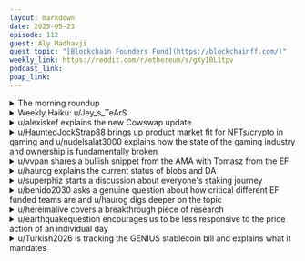 ```yaml
---
layout: markdown
date: 2025-05-23
episode: 112
guest: Aly Madhavji
guest_topic: "[Blockchain Founders Fund](https://blockchainff.com/)"
weekly_link: https://reddit.com/r/ethereum/s/gXyI0L1tpv
podcast_link: 
poap_link: 
---
```



<details markdown=1>
<summary>The morning roundup</summary>
[View on Reddit →](https://reddit.com/r/ethereum/comments/1ksjj96/comment/mtlzoj1/)

[u/johnnydappeth](https://reddit.com/u/johnnydappeth)

> Ethereum

[u/TimbukNine](https://reddit.com/u/TimbukNine)

> $2,614

[u/FrenktheTank](https://reddit.com/u/FrenktheTank)

> 0.0235

</details>
<details markdown=1>
<summary>Weekly Haiku: u/Jey_s_TeArS</summary>
[View on Reddit →](https://reddit.com/r/ethereum/comments/1kqxpp4/comment/mtdihjw/)

*Attacker observe,*

*While cryptography preserve,*

*Ahead of the curve.*

</details>
<details markdown=1>
<summary>u/alexiskef explains the new Cowswap update</summary>
[View on Reddit →](https://reddit.com/r/ethereum/comments/1kntpet/daily_general_discussion_may_16_2025/msmrkko/)

Since I am a (very) long time user of Cowswap 🐮, I am periodically sharing some of the upgrades/ developments to their amazing product.

Some hours ago, they [announced on X](https://x.com/CoWSwap/status/1923309608443290110) that they are moving from single Batch Auctions to a new core mechanism: the Fair Combinatorial Auction.

What is FCA? 

"FCA is a more advanced auction format that allows solvers to submit multiple solutions, including:

* Individual order bids
* Bundled batch bids

This lets CoW Protocol evaluate more paths to execution - not just one winner"

Why, you might be wondering, change the already established single Batch Auction to something new?

Well, under SBA the following limits existed: 

"* Only one winner per auction = wasted potential
* Extra value from batching often benefited a few trades
* EBBO checks were needed to enforce fairness (and created friction)"

FCA solves these issues. The actual users (traders, swappers, etc), get to enjoy the following:

✅ Better price fairness
✅ More orders filled per auction
✅ Lower slippage
✅ Fewer discarded solutions
✅ Stronger throughput
✅ Same uniform prices for same-direction trades

There is also better MEV protection, as:

"FCA helps reduce subtle solver manipulation like self-trading to game batch rewards.

By allowing multiple bids, smart solvers naturally compete across batch sizes - removing the incentive to stuff trades for appearance."

The full proposal (CIP67) is [here in detail.](https://snapshot.box/#/s:cow.eth/proposal/0xf9ecb08c4738f04c4525373d6b78085d16635f86adacd1b8ea77b2c176c99d32).. and there is an [articles published by coindesk](https://www.coindesk.com/tech/2025/05/15/dex-aggregator-cow-swap-targets-33-trading-boost-with-collaboration-feature-more-rewards) explaining the whole change..

Finishing my comment, I would just like to add that since the first time I used Cowswap I have used it for almost 99% of all the swapping I do.. ❤️🐮❤️

</details>
<details markdown=1>
<summary>u/HauntedJockStrap88 brings up product market fit for NFTs/crypto in gaming and u/nudelsalat3000 explains how the state of the gaming industry and ownership is fundamentally broken</summary>
[View on Reddit →](https://reddit.com/r/ethereum/comments/1kntpet/daily_general_discussion_may_16_2025/msmc8cu/)

[u/](https://reddit.com/u/HauntedJockStrap88):

I felt a couple years ago that NFTs would be much more widely adopted now than they became. Obviously tokenization/DeFi are the big ticket items of the moment but it’s pretty crazy that crypto hasn’t penetrated things like event ticketing and gaming like I thought. 

Gamers have largely rejected the idea of crypto integration. They see us unfortunately how the majority of society sees us, as grifters. They didn’t see crypto integration as a cool new feature but instead as the next loot box mechanic- there to further financialize their hobby. It quickly became not financially possible for a studio to integrate crypto even if they wanted to as advertising your game contained NFTs or crypto integration was like a poison pill. 

Myself, and other proponents would say that of course while crypto integration *could* and in many cases probably *would* be extractive to the consumer there are really cool possibilities that such mechanics *could* be instead extremely consumer friendly. 

So what do we think? Is there just no PMF there and I was totally wrong? Are we still early when it comes to NFT adoption? Do we need the DeFi/tokenization thing to take off before the NFTs take off?

---

[View on Reddit →](https://reddit.com/r/ethereum/comments/1kntpet/daily_general_discussion_may_16_2025/msmqjcc/)

[u/nudelsalat3000](https://reddit.com/u/nudelsalat3000):

Gamers would first of all jump at it, if we would really own things.

The same bullshit that Microsoft tried to pull off: you don't own windows, just a licence to use it and hence you cannot resell it. Luckily the European Union kicked their balls and mandated that if you own the licence have the right to sell it a price of your choice. Born was the secondary market with lower prices.

We would need exactly the same for games. But game shops like Valve Steam or other and are corrupt now tell you that you ownly own the access to the library of games. Hence you cannot sell the licence of the games. Interestingly you would however be entitled to sell OR INHERIT your game account with all licenses. But even that they try to dismiss under there own logic.

The biggest scam level is now visible with the Nintendo switch 2. You cannot modify it or it gets hardware bricked, because you only own the licence to use it.

We would need to break up the markets and make goods ownable. Then they are tradeable.

The market would be even bigger if we would really own the data we produced by GDPR. Thousand of startup would be created if all vendors would need to provide API acces to your own data. Only then you create the network effect and the network of platforms.

But like now, you don't own anything, you don't have your data, you are locked in one ecosystem and you can't leverage the utility by such connections and profit by such network money conceps as ETH.

But I don't see any party competent enough to drive such regulatory liberal openings of technology. Microsoft was just attacked because agencies couldn't resell their own old licence which were so expensive.

</details>
<details markdown=1>
<summary>u/vvpan shares a bullish snippet from the AMA with Tomasz from the EF</summary>
[View on Reddit →](https://reddit.com/r/ethereum/comments/1kom062/daily_general_discussion_may_17_2025/mssl4w1/)

An AMA with EF co-director Tomasz Stanczak is happening on Farcaster (in /ama). Nothing too interesting I would say but to those in need of hopium, there's this exchange.


> Q: EF gets a lot of heat on X/Twitter, what's the biggest misconception people have? What do they get wrong?


> A: People are unaware of how overwhelming is the advantage of the Ethereum mainnet in the space of RWA, tokenization, DeFi liquidity, stablecoins issuance. www.rwa.xyz
Many people also do not realize how strong and healthy the relationship between the Ethereum L1 and L2s is.


https://warpcast.com/jayhinz/0xc77b4e8a

Edit: Do go look at the graph on app.rwa.xyz

</details>
<details markdown=1>
<summary>u/haurog explains the current status of blobs and DA</summary>
[View on Reddit →](https://reddit.com/r/ethereum/comments/1kpd36v/daily_general_discussion_may_18_2025/mszwlo1/)

What happened in the last few days/weeks is that Ethereum Blobs overtook alternative DA providers like Celestia in actual data posted. The increased blob space increased the lead a bit more. This shows that there is not a huge demand for alternative DA at the moment. In the long run I expect this to change again, but it is great to see that there is a clear demand for Ethereum native DA and that Ethereum can provide enough for the rollup space to grow.

Currently there are more blobs available than is demanded from the market. Not surprising when availability just doubled less than 2 weeks ago. This means blob prices are at the bottom (1 Wei) and essentially free. This is the same situation we had after the introduciton of blobs with the Dencun upgrade. It took a bit more than 6 months to consistently fill the available blobs and a fee market to develop. At the moment 3.5-4 blobs are filled out of the 6 available. I would expect it to also take a few months again for demand to match the available blobs and a fee market to develop. If you check etherscan you can see that blob carrying transactions still pay the normal gas fees though which costs them between 0.3-5$ depending on how much calldata they use with the transaction. So there is still some fees paid back to Ethereum.

In the long run we will most probably see a higher income from selling blobs alone. The demand is here which is a great indicator of things to come. There is also the discussion to include a fixed or dynamic minimum fee for blobs in the next upgrade (Fusaka) which would result in rollups having to pay a small amount even when there are many more blobs available than is demanded from the market. This is especially important as Fusaka comes with a massive increase of blob space. At the moment an increase by a factor of 8 is discussed, but it might be a bit smaller right after the upgrade and increased slowly afterwards. 

If you want to have sources check out the dune dashboards which look at blobs. The hildobby one is always a great start. You already used growthepie.xyz which generally is very reliable. If you want to check the actual block carrying transactions and what they pay, go to Etherscan and click Blockchain->View Blobs and check the gas fees paid for some of the transactions.

</details>
<details markdown=1>
<summary>u/superphiz starts a discussion about everyone's staking journey</summary>
[View on Reddit →](https://reddit.com/r/ethereum/comments/1kpd36v/daily_general_discussion_may_18_2025/msxzpmd/)

Tell me about your staking journey. 

Are you staking now? How's it going for you? 

How long have you been staking? Has it been a net positive or a net negative for you? (not just financially, but globally)

What form(s) of staking have you gone with?

What's your ten year outlook on staking?

(These are directionally-leading questions, I'd much rather see your freeform answer than a direct answer to these specific questions)

</details>
<details markdown=1>
<summary>u/benido2030 asks a genuine question about how critical different EF funded teams are and u/haurog digs deeper on the topic</summary>
[View on Reddit →](https://reddit.com/r/ethereum/comments/1kq4i2u/daily_general_discussion_may_19_2025/mt33f2p/)

[u/benido2030](https://reddit.com/u/benido2030):

I have been thinking a bit about [this tweet](https://x.com/0xstark/status/1922642395654394082) (or [this cast](https://warpcast.com/abcoathup/0xf8597ef8) if you prefer Farcaster). It's the Ethereum Foundation org chart. I know this has been discussed a lot in the past couple of months, mostly with a negative connotation, but I still wanna add some thoughts. 

As you can see there are a lot of teams on the payroll. Some teams are in my opinion essential (e.g. the Geth team, Protocol Support, etc.) for Ethereum, especially when it comes to really implementing specs and basically running the protocol (obviously in the end the validators run the protocol, but client teams are as close as it gets). The research heavy teams have been questioned a lot though and I think it's fair to do that. It's not "our" money, but still the community and ecosystem should voice concerns if money is spent unwisely. Given that ETH had just a very few upgrades and a lot of the research done couldn't be implemented (just because the scope of every fork needs to be limited)... should all these teams exist? We could argue that the impact of a lot of teams was close to 0. 

When I was a Product Manager years ago, I wouldn't design new features if the roadmap was full. Deep in my heart I want things to be efficient. So why not cut the cost? 

With Ethereum pivoting and likely increasing the amount of forks per year and hence the amount of features that make it into the protocol, the argument that all this research doesn't matter already weakens. At the same time there's one thing that is even more important. One killer feature can change everything. If R&D is successful and one of these teams creates something that only Ethereum has/ can do, then the impact of that is already so huge, that all the money invested in R&D that doesn't hit the chain isn't really relevant anymore. I believe now is the time to invest in research since we can expect the results of that process to be included in a fork soon. 

So we shouldn't spend money just to spend money and distribute ETH from the foundation to others. But since the Foundation tries to align the implementation output with the research output and the bottleneck the investments make more sense than ever. Let's hope we see some younger EIPs make it into the protocol rather sooner than later!

---

[View on Reddit →](https://reddit.com/r/ethereum/comments/1kq4i2u/daily_general_discussion_may_19_2025/mt3jux0/)

[u/haurog](https://reddit.com/u/haurog):

I guess we are mostly speaking about the left side of the organizational chart. The top one are the actual research teams (\~43 people) whereas the bottom part (\~66 people) is more the Engineering part of the R&D. It is very difficult to say which parts are important and which are not as an outsider, but Nixo did a great post about a subset of these groups and what they have been up to: https://mi rror.xyz/nixo.eth/TS-GwCEAKD_UTOE2_SCA_eFWyHstVAtGGn2Hu8mMezQ

I think many of us have been directly influenced by what the applied research group and the consensus R&D does. Without Toni Wahrstätters data driven analysis we would still be in the dark about how much we can scale the L1 and how healthy the chain is overall. The cryptography team has been essential in developing the stateless Ethereum roadmap as well as the PeerDAS implementation research. Some things did not work out that well like the Hardware VDF implementation. But in the end this also showed that verifiable delay functions (VDFs) are not ready yet to be used. The robust incentives group (RIG) is essential to analyse the censorship resistance and a possible mitigation with FOCIL (fork-choice enforced inclusion list). They are also rethinking issuance which is a different beast to tackle. I do not know too much about the other research teams, but Nixo mentions what they do. 

On the more engineering side of things, I do not have to mention Ethpandaops and geth as they are well known and also the Protocol support team which coordinates the core devs. The account abstraction team talks with wallet providers and dapp devs on how to coordinate account abstraction efforts. The portal network team is the one which makes it possible that we will have history expiry soon on mainnet, which saves validators a few hundres GB of space in the first step. More to come. The stateless Consensus team got a bit rug pulled by the cryptography team when the cryptography team found that newer cryptographic schemes can improve statelessness. A lot of stateless consensus teams implementations of verkle trees has most probably been for nothing. Nevertheless, statelessness is essential for the future scaling of Ethereum, which means their engineering effort is essential for Ethereum. The steel teams works on formalising the Execution specifications and write tests for them. This is something that needs to be done. Until recently the execution layer was not really specified properly and people just took geth as the reference when writing their own client. Having a properly specified and tested execution spec will idealy help in analysing potential issues in future upgrades before they are found in the final implementation. Some other teams like the snake charmers (python) and the javascript teams have their own projects, but as far as I understand are also as supporting other teams if they need a specific implementation of something in their respective programming language. The Ipsilon team do implementations and analysis of EIP which concern the EVM. The only team I have never heard of is the P2P networking team. Apparently they are the maintainers of the libp2p library for the go programming language. 

Not sure I directly see from this what could be cut away. If I would have to split something off, I personally think geth does not have to be an integral part of the EF anymore as there are now many flourishing client teams outside of the EF which ensure that there is a lot of client diversity. But I am also not sure how much the geth team really costs the EF as I would guess a large part of their salary is paid by the protocol guild (\~70k$ of the total salary). Maybe there is a way to split the geth team (and P2P Networking team with it) into its own separate entity. To do this properly will need a lot of work as all the other client teams have several legs to stand on regarding income.

</details>
<details markdown=1>
<summary>u/hereimalive covers a breakthrough piece of research</summary>
[View on Reddit →](https://reddit.com/r/ethereum/comments/1kqxpp4/daily_general_discussion_may_20_2025/mtdz1sx/)

https://x.com/drakefjustin/status/1924929057676001466?t=3dcwdilEutpSQ_eKdSKquQ&s=19

🤯 real-time proving is here 🤯

Mainnet EVM blocks proven in under 1 Ethereum slot (12s). Goosebumps.

Succinct proves every Ethereum L1 block:

→ 94% in <12s
→ 99% in <13s
→ 99.9% in <12s, soon™

Yesterday RISC Zero unveiled a $120K home GPU cluster—proofs expected in 9.25s. Brevis, OpenVM, Snarkify, ZisK, ZKM are weeks from joining the real-time club.

Soon™ my validator will verify EVM blocks on a Rasberry Pi Pico—a $5 board that consumes <1W. I will ditch my EL client in favour of a zkEL. No 1 TB NVMe. Goodbye Geth, hello zkReth. Stateless and RAMless verification in milliseconds on a single CPU core.

With real-time proving 1 gigagas/sec (10K TPS) is within reach, without compromising validator decentralisation. From now on expect regular gas limit bumps. 10% of stake is already voting for a 60M limit—your validators can too.

Snarkifying mainnet turns Ethereum L1 into the first based and native rollup. Stage 2. Bug-free. Decentralised sequencing. No security council. No governance. The L1 will lead by example.

This Friday we celebrate. Join us for Ethproofs call #2, May 23 at 2pm UTC. 25 speakers, 2 hours of content. Calls are open—DM @corcoranwill for a calendar invite.

We are witnessing history. Believe in something real. Believe in real-time proving.

</details>
<details markdown=1>
<summary>u/earthquakequestion encourages us to be less responsive to the price action of an individual day</summary>
[View on Reddit →](https://reddit.com/r/ethereum/comments/1krqo5y/daily_general_discussion_may_21_2025/mtiikmf/)

Some of you live or die by the price on any given day and need to relax.  Real time proving yesterday, Tomasz is killing it on Twitter today with followups on where things are and what hirings need to happen for different areas where the ethereum teams fall short...the genius act going through Congress.

Look I truly need eth to do well this cycle because AI is likely to replace me at my job in the coming year...but on the flip side as many have said a million times.  This is a marathon, not a sprint.  Things truly are shifting and looking great for Ethereum right now.

</details>
<details markdown=1>
<summary>u/Turkish2026 is tracking the GENIUS stablecoin bill and explains what it mandates</summary>
[View on Reddit →](https://reddit.com/r/ethereum/comments/1kq4i2u/daily_general_discussion_may_19_2025/mt382n7/)

The U.S. Senate is poised to pass the GENIUS Act (Guiding and Establishing National Innovation for U.S. Stablecoins).

The U.S. Senate is scheduled to vote on the GENIUS Act today, Monday, May 19, 2025, at approximately 5:30 p.m. EDT.  

I'm expecting price volatility today around this.  Let's hope it passes.

---

[View on Reddit →](https://reddit.com/r/ethereum/comments/1kq4i2u/daily_general_discussion_may_19_2025/mt3k9jy/)

The GENIUS Act requires stablecoin issuers to back tokens 1:1 with assets like USD and Treasuries, disclose reserves monthly, and comply with AML rules. It allows state oversight for issuers with ≤$10B in issuance, unlike the STABLE Act's strict federal oversight. GENIUS permits broader reserve assets and studies algorithmic stablecoins, while STABLE bans them for 2 years.

So the GENIUS Act is a lot more liberal.

</details>

